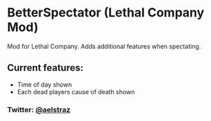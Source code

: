 # BetterSpectator (Lethal Company Mod)
Mod for Lethal Company. Adds additional features when spectating.

## Current features:
- Time of day shown
- Each dead players cause of death shown

### Twitter: [@aelstraz](https://twitter.com/Aelstraz)
